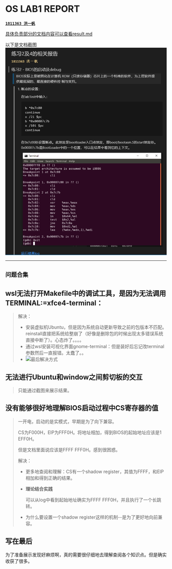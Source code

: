 # OS LAB1 REPORT

[**`1811363 洪一帆`**]

[**`1811363 洪一帆`**]:bug_writer

[具体负责部分的文档内容可以查看result.md](result.md)

以下是文档截图
![](lab1/hyf/images/hyf.png)

****

## `问题合集`

## wsl无法打开Makefile中的调试工具，是因为无法调用TERMINAL:=xfce4-terminal：
> 
> 解决：
>   - 安装虚拟机Ubuntu，但是因为系统自动更新导致之前的包版本不匹配。reinstall直接把系统给整崩了（好像是删除包的时候出现太多错误系统直接中断了）。心态炸了。。。。
>   - 通过wsl安装可视化界面gnome-terminal：但是装好后忘记改terminal参数然后一直报错。太蠢了。。
>   - ![最后解决方式](../images/terminal.png)




## 无法进行Ubuntu和window之间剪切板的交互

> 只能通过截图来展示结果。



## 没有能够很好地理解BIOS启动过程中CS寄存器的值

>    一开电，启动的是实模式，早期是为了向下兼容。
>    
>    CS为F000H，EIP为FFF0H。将地址相加，得到BIOS的起始地址应该是1 EFF0H。
> 
>    但是文档里面说应该是FFFF FFF0H。感到很困惑。
> 
>    解决：
> 
> -   更多地查阅和理解：CS有一个shadow register，其值为FFFF，和EIP相加和得到正确的结果。
> 
> - **理论结合实践**
>    
>    可以从log中看到起始地址确实为FFFF FFF0H，并且执行了一个长跳转。
> 
> - 为什么要设置一个shadow register这样的机制--是为了更好地向前兼容。

## 写在最后
为了准备展示发现好麻烦啊，真的需要很仔细地去理解查阅各个知识点。但是确实收获了很多。
